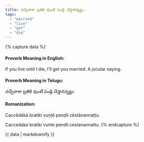 ```yaml
---
title: చచ్చేదాకా బ్రతికి వుంటే పెండ్లి చేస్తానన్నట్టు.
tags:
  - "married"
  - "live"
  - "get"
  - "die"
---
```


{% capture data %}
#### Proverb Meaning in English:
If you live until I die, I'll get you married.
A jocular saying.

#### Proverb Meaning in Telugu:
చచ్చేదాకా బ్రతికి వుంటే పెండ్లి చేస్తానన్నట్టు.

#### Romanization:
Caccēdākā bratiki vuṇṭē peṇḍli cēstānannaṭṭu.

Caccedaka bratiki vunte pendli cestanannattu.
{% endcapture %}

{{ data | markdownify }}

